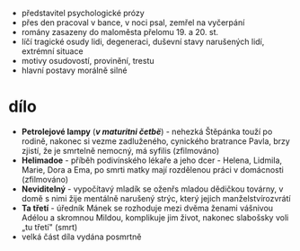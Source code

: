 - představitel psychologické prózy
- přes den pracoval v bance, v noci psal, zemřel na vyčerpání
- romány zasazeny do maloměsta přelomu 19. a 20. st.
- líčí tragické osudy lidi, degeneraci, duševní stavy narušených lidí, extrémní situace
- motivy osudovostí, provinění, trestu
- hlavní postavy morálně silné

# dílo
- **Petrolejové lampy** (***v maturitni četbë***) - nehezká Štěpánka touží po rodině, nakonec si vezme zadluženého, cynického bratrance Pavla, brzy zjistí, že je smrtelně nemocný, má syfilis (zfilmováno)
- **Helimadoe** - příběh podivínského lékaře a jeho dcer - Helena, Lidmila, Marie, Dora a Ema, po smrti matky mají rozdělenou práci v domácnosti (zfilmováno)
- **Neviditelný** - vypočítavý mladík se oženřs mladou dědičkou továrny, v domě s nimi žije mentálně narušený strýc, který jejich manželstvírozvrátí
- **Ta třetí** - úředník Mánek se rozhoduje mezi dvěma ženami vášnivou Adélou a skromnou Mildou, komplikuje jim život, nakonec slabošsky voli „tu třetí" (smrt)
- velká část díla vydána posmrtně